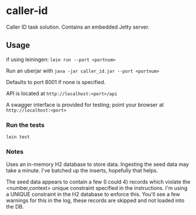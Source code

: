 # caller-id

Caller ID task solution.  Contains an embedded Jetty server.


## Usage
if using leiningen: `lein run --port <portnum>`

Run an uberjar with `java -jar caller_id.jar --port <portnum>`

Defaults to port 8001 if none is specified.

API is located at `http://localhost:<port>/api`

A swagger interface is provided for testing; point your browser at 
`http://localhost:<port>`

### Run the tests

`lein test`

### Notes

Uses an in-memory H2 database to store data.  Ingesting the seed data may take a minute.
I've batched up the inserts, hopefully that helps.

The seed data appears to contain a few (I could 4) records which violate 
the <number,context> unique constraint specified in the instructions. 
I'm using a UNIQUE constraint in the H2 database to enforce this.
You'll see a few warnings for this in the log, these records are skipped and not loaded into the DB.

